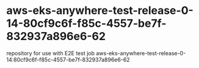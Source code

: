 # aws-eks-anywhere-test-release-0-14-80cf9c6f-f85c-4557-be7f-832937a896e6-62
repository for use with E2E test job aws-eks-anywhere-test-release-0-14:80cf9c6f-f85c-4557-be7f-832937a896e6-62
